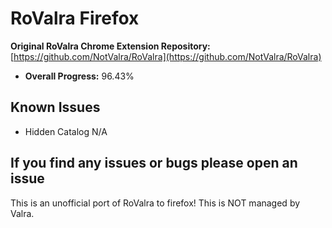 # RoValra Firefox

**Original RoValra Chrome Extension Repository:** [https://github.com/NotValra/RoValra](https://github.com/NotValra/RoValra)

  * **Overall Progress:** 96.43%

## Known Issues

  * Hidden Catalog N/A

If you find any issues or bugs please open an issue
---
This is an unofficial port of RoValra to firefox! This is NOT managed by Valra.